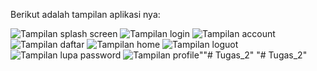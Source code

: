 Berikut adalah tampilan aplikasi nya:

![Tampilan splash screen](assets/hasil/spashscreen.jpg)
![Tampilan login](assets/hasil/login.jpg)
![Tampilan account](assets/hasil/account.jpg)
![Tampilan daftar](assets/hasil/daftar.jpg)
![Tampilan home](assets/hasil/home.jpg)
![Tampilan loguot](assets/hasil/loguot.jpg)
![Tampilan lupa password](assets/hasil/lupa_password.jpg)
![Tampilan profile](assets/hasil/profile.jpg)""# Tugas_2" 
"# Tugas_2" 
